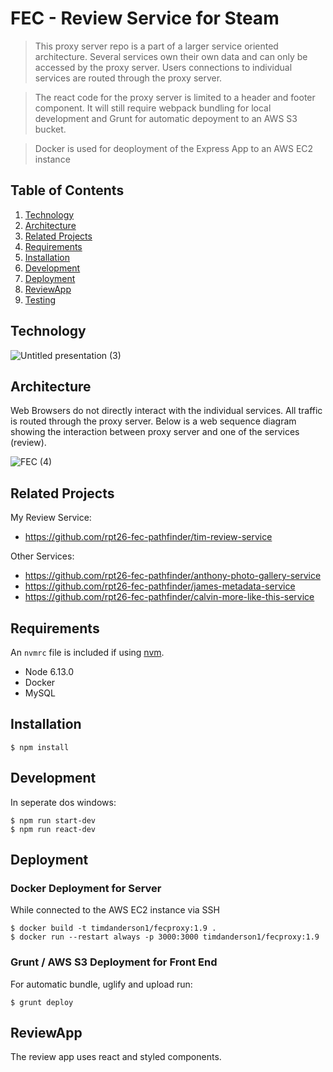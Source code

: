 # FEC - Review Service for Steam

> This proxy server repo is a part of a larger service oriented architecture.  Several services own their own data and can only be accessed by the proxy server.  Users connections to individual services are routed through the proxy server.

>The react code for the proxy server is limited to a header and footer component.  It will still require webpack bundling for local development and Grunt for automatic depoyment to an AWS S3 bucket.

>Docker is used for deoployment of the Express App to an AWS EC2 instance

## Table of Contents

1. [Technology](#Technology)
1. [Architecture](#Architecture)
1. [Related Projects](#RelatedProjects)
1. [Requirements](#requirements)
1. [Installation](#Installation)
1. [Development](#development)
1. [Deployment](#deployment)
1. [ReviewApp](#ReviewApp)
1. [Testing](#Testing)

## Technology

![Untitled presentation (3)](https://user-images.githubusercontent.com/71040019/115333143-ff237680-a14d-11eb-9d00-12b2e1963bdf.jpg)

## Architecture

Web Browsers do not directly interact with the individual services.  All traffic is routed through the proxy server.  Below is a web sequence diagram showing the interaction between proxy server and one of the services (review).

![FEC (4)](https://user-images.githubusercontent.com/71040019/115333049-d56a4f80-a14d-11eb-90f6-c4c63b9dfd1f.png)

## Related Projects

  My Review Service:
  - https://github.com/rpt26-fec-pathfinder/tim-review-service

  Other Services:
  - https://github.com/rpt26-fec-pathfinder/anthony-photo-gallery-service
  - https://github.com/rpt26-fec-pathfinder/james-metadata-service
  - https://github.com/rpt26-fec-pathfinder/calvin-more-like-this-service


## Requirements

An `nvmrc` file is included if using [nvm](https://github.com/creationix/nvm).

- Node 6.13.0
- Docker
- MySQL

## Installation


```
$ npm install
```



## Development

In seperate dos windows:

```
$ npm run start-dev
$ npm run react-dev
```

## Deployment

### Docker Deployment for Server

While connected to the AWS EC2 instance via SSH
```
$ docker build -t timdanderson1/fecproxy:1.9 .
$ docker run --restart always -p 3000:3000 timdanderson1/fecproxy:1.9
```
### Grunt / AWS S3 Deployment for Front End
For automatic bundle, uglify and upload run:
```
$ grunt deploy
```

## ReviewApp

The review app uses react and styled components.

